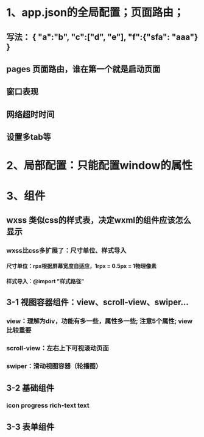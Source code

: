 # 1、app.json的全局配置；页面路由；
## 写法： { "a":"b", "c":["d", "e"], "f":{"sfa": "aaa"} }
## pages 页面路由，谁在第一个就是启动页面
## 窗口表现
## 网络超时时间
## 设置多tab等

# 2、局部配置：只能配置window的属性

# 3、组件
## wxss 类似css的样式表，决定wxml的组件应该怎么显示
### wxss比css多扩展了：尺寸单位、样式导入
#### 尺寸单位：rpx根据屏幕宽度自适应，1rpx = 0.5px = 1物理像素
#### 样式导入：@import "样式路径"

## 3-1 视图容器组件：view、scroll-view、swiper...
### view：理解为div，功能有多一些，属性多一些; 注意5个属性; view比较重要
### scroll-view：左右上下可视滚动页面
### swiper：滑动视图容器（轮播图）

## 3-2 基础组件
### icon progress rich-text text

## 3-3 表单组件
### 

